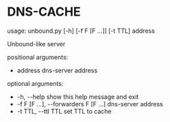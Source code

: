# DNS-CACHE

usage: unbound.py [-h] [-f F [F ...]] [-t TTL] address

Unbound-like server

positional arguments:
  * address               dns-server address

optional arguments:
  * -h, --help            show this help message and exit
  * -f F [F ...], --forwarders F [F ...]
                        dns-server address
  * -t TTL, --ttl TTL     set TTL to cache
